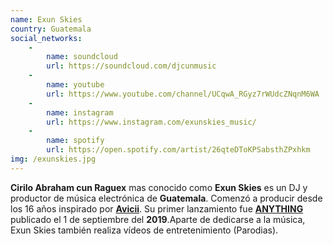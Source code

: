 ```yaml
---
name: Exun Skies
country: Guatemala
social_networks: 
    -
        name: soundcloud
        url: https://soundcloud.com/djcunmusic
    -
        name: youtube
        url: https://www.youtube.com/channel/UCqwA_RGyz7rWUdcZNqnM6WA
    -
        name: instagram
        url: https://www.instagram.com/exunskies_music/
    -
        name: spotify
        url: https://open.spotify.com/artist/26qteDToKPSabsthZPxhkm
img: /exunskies.jpg
---
```

**Cirilo Abraham cun Raguex** mas conocido como **Exun Skies** es un DJ y productor de música electrónica de **Guatemala**. Comenzó a producir desde los 16 años inspirado por <a href='https://es.wikipedia.org/wiki/Avicii' target='_blank'>**Avicii**</a>. Su primer lanzamiento fue <a href='https://youtu.be/ph5Y6nW95F8' target='_blank'>**ANYTHING**</a> publicado el 1 de septiembre del **2019**.Aparte de dedicarse a la música, Exun Skies también realiza vídeos de entretenimiento (Parodias).